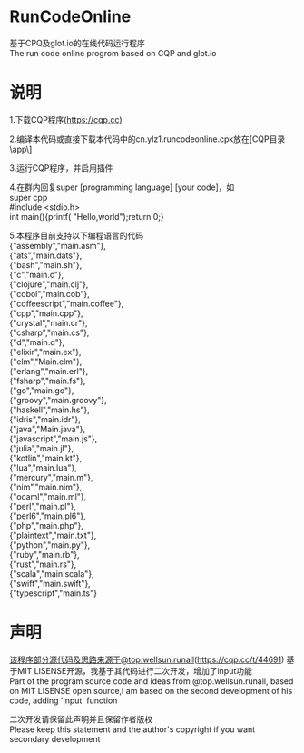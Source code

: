 # RunCodeOnline
基于CPQ及glot.io的在线代码运行程序  
The run code online progrom based on CQP and glot.io

# 说明
1.下载CQP程序(https://cqp.cc)

2.编译本代码或直接下载本代码中的cn.ylz1.runcodeonline.cpk放在[CQP目录\app\\]

3.运行CQP程序，并启用插件

4.在群内回复super [programming language] [your code]，如  
super cpp  
#include <stdio.h>  
int main(){printf( "Hello,world");return 0;}

5.本程序目前支持以下编程语言的代码  
    {"assembly","main.asm"},  
		{"ats","main.dats"},  
		{"bash","main.sh"},  
		{"c","main.c"},  
		{"clojure","main.clj"},  
		{"cobol","main.cob"},  
		{"coffeescript","main.coffee"},  
		{"cpp","main.cpp"},  
		{"crystal","main.cr"},  
		{"csharp","main.cs"},  
		{"d","main.d"},  
		{"elixir","main.ex"},  
		{"elm","Main.elm"},  
		{"erlang","main.erl"},  
		{"fsharp","main.fs"},  
		{"go","main.go"},  
		{"groovy","main.groovy"},  
		{"haskell","main.hs"},  
		{"idris","main.idr"},  
		{"java","Main.java"},  
		{"javascript","main.js"},  
		{"julia","main.jl"},  
		{"kotlin","main.kt"},  
		{"lua","main.lua"},   
		{"mercury","main.m"},  
		{"nim","main.nim"},  
		{"ocaml","main.ml"},  
		{"perl","main.pl"},  
		{"perl6","main.pl6"},  
		{"php","main.php"},  
		{"plaintext","main.txt"},  
		{"python","main.py"},  
		{"ruby","main.rb"},  
		{"rust","main.rs"},  
		{"scala","main.scala"},  
		{"swift","main.swift"},  
		{"typescript","main.ts"}  

# 声明
该程序部分源代码及思路来源于@top.wellsun.runall(https://cqp.cc/t/44691)
基于MIT LISENSE开源，我基于其代码进行二次开发，增加了input功能  
Part of the program source code and ideas from @top.wellsun.runall, based on MIT LISENSE open source,I am based on the second development of his code, adding 'input' function

二次开发请保留此声明并且保留作者版权  
Please keep this statement and the author's copyright if you want secondary development

